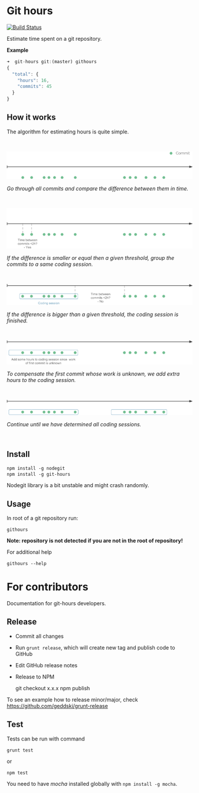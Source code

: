 # Git hours

[![Build Status](https://travis-ci.org/kimmobrunfeldt/git-hours.svg)](https://travis-ci.org/kimmobrunfeldt/git-hours)

Estimate time spent on a git repository.

**Example**

```javascript
➜  git-hours git:(master) githours
{
  "total": {
    "hours": 16,
    "commits": 45
  }
}
```

## How it works

The algorithm for estimating hours is quite simple.

<br>

![](docs/step0.png)

*Go through all commits and compare the difference between
them in time.*

<br>

![](docs/step1.png)

*If the difference is smaller or equal then a given threshold, group the commits
to a same coding session.*

<br>

![](docs/step2.png)

*If the difference is bigger than a given threshold, the coding session is finished.*

<br>

![](docs/step3.png)

*To compensate the first commit whose work is unknown, we add extra hours to the coding session.*

<br>

![](docs/step4.png)

*Continue until we have determined all coding sessions.*

<br>

## Install

    npm install -g nodegit
    npm install -g git-hours

Nodegit library is a bit unstable and might crash randomly.

## Usage

In root of a git repository run:

    githours

**Note: repository is not detected if you are not in the root of repository!**

For additional help

    githours --help

# For contributors

Documentation for git-hours developers.

## Release

* Commit all changes
* Run `grunt release`, which will create new tag and publish code to GitHub
* Edit GitHub release notes
* Release to NPM

    git checkout x.x.x
    npm publish


To see an example how to release minor/major, check https://github.com/geddski/grunt-release

## Test

Tests can be run with command

    grunt test

or

    npm test

You need to have *mocha* installed globally with `npm install -g mocha`.
